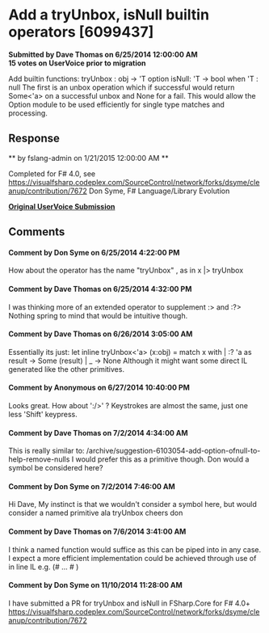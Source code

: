 # Add a tryUnbox, isNull builtin operators [6099437] #

**Submitted by Dave Thomas on 6/25/2014 12:00:00 AM**  
**15 votes on UserVoice prior to migration**  

Add builtin functions:
tryUnbox : obj -> 'T option
isNull: 'T -> bool when 'T : null
The first is an unbox operation which if successful would return Some<'a> on a successful unbox and None for a fail. This would allow the Option module to be used efficiently for single type matches and processing.



## Response ##
** by fslang-admin on 1/21/2015 12:00:00 AM **

Completed for F# 4.0, see https://visualfsharp.codeplex.com/SourceControl/network/forks/dsyme/cleanup/contribution/7672
Don Syme, F# Language/Library Evolution


**[Original UserVoice Submission](https://fslang.uservoice.com/forums/245727-f-language/suggestions/6099437)**


## Comments ##


#### Comment by Don Syme on 6/25/2014 4:22:00 PM ####
How about the operator has the name "tryUnbox" , as in x |> tryUnbox<string>


#### Comment by Dave Thomas on 6/25/2014 4:32:00 PM ####
I was thinking more of an extended operator to supplement :> and :?>
Nothing spring to mind that would be intuitive though.


#### Comment by Dave Thomas on 6/26/2014 3:05:00 AM ####
Essentially its just:
let inline tryUnbox<'a> (x:obj) =
match x with
| :? 'a as result -> Some (result)
| _ -> None
Although it might want some direct IL generated like the other primitives.


#### Comment by Anonymous on 6/27/2014 10:40:00 PM ####
Looks great. How about ':/>'
?
Keystrokes are almost the same, just one less 'Shift' keypress.


#### Comment by Dave Thomas on 7/2/2014 4:34:00 AM ####
This is really similar to: /archive/suggestion-6103054-add-option-ofnull-to-help-remove-nulls
I would prefer this as a primitive though.
Don would a symbol be considered here?


#### Comment by Don Syme on 7/2/2014 7:46:00 AM ####
Hi Dave,
My instinct is that we wouldn't consider a symbol here, but would consider a named primitive ala tryUnbox
cheers
don


#### Comment by Dave Thomas on 7/6/2014 3:41:00 AM ####
I think a named function would suffice as this can be piped into in any case.
I expect a more efficient implementation could be achieved through use of in line IL e.g. (# ... # )


#### Comment by Don Syme on 11/10/2014 11:28:00 AM ####
I have submitted a PR for tryUnbox and isNull in FSharp.Core for F# 4.0+ https://visualfsharp.codeplex.com/SourceControl/network/forks/dsyme/cleanup/contribution/7672

